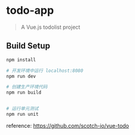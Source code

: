 # todo-app

> A Vue.js todolist project

## Build Setup

``` bash
npm install

# 开发环境中运行 localhost:8080
npm run dev

# 创建生产环境代码
npm run build


# 运行单元测试
npm run unit

```

reference: https://github.com/scotch-io/vue-todo
